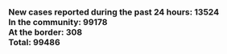 ### New cases reported during the past 24 hours: 13524<br/>In the community: 99178<br/>At the border: 308<br/>Total: 99486